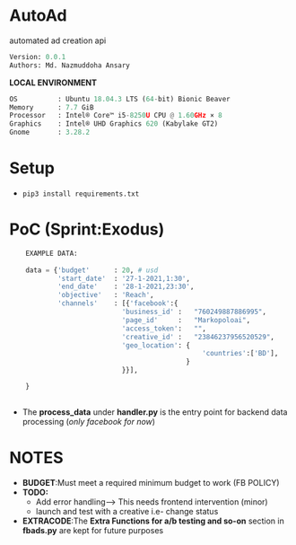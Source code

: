 # AutoAd
automated ad creation api

```python
Version: 0.0.1     
Authors: Md. Nazmuddoha Ansary 
```
**LOCAL ENVIRONMENT**  
```python
OS          : Ubuntu 18.04.3 LTS (64-bit) Bionic Beaver        
Memory      : 7.7 GiB  
Processor   : Intel® Core™ i5-8250U CPU @ 1.60GHz × 8    
Graphics    : Intel® UHD Graphics 620 (Kabylake GT2)  
Gnome       : 3.28.2  
```
# Setup
* ```pip3 install requirements.txt```

# PoC (Sprint:Exodus)
```python
    EXAMPLE DATA:
    
    data = {'budget'      : 20, # usd
            'start_date'  : '27-1-2021,1:30',
            'end_date'    : '28-1-2021,23:30',
            'objective'   : 'Reach',  
            'channels'    : [{'facebook':{
                            'business_id' :   "760249887886995",
                            'page_id'     :   "Markopoloai",
                            'access_token':   "",
                            'creative_id' :   "23846237956520529",
                            'geo_location': {
                                                'countries':['BD'], 
                                            }
                            }}],

    }
    

```
* The **process_data** under **handler.py** is the entry point for backend data processing (_only facebook for now_)

# NOTES
* **BUDGET**:Must meet a required minimum budget to work (FB POLICY)
* **TODO:** 
    *   Add error handling--> This needs frontend intervention (minor)
    *   launch and test with a creative i.e- change status
* **EXTRACODE**:The **Extra Functions for a/b testing and so-on** section in **fbads.py** are kept for future purposes 




